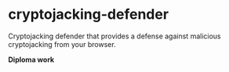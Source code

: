# cryptojacking-defender
Cryptojacking defender that provides a defense against malicious cryptojacking from your browser.

**Diploma work** 

